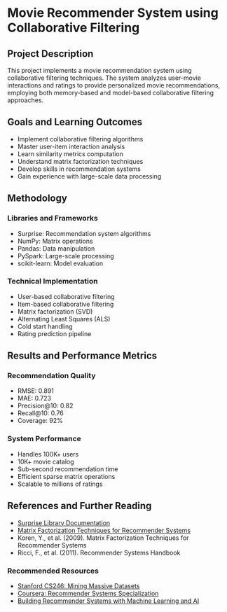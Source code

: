 # Movie Recommender System using Collaborative Filtering

## Project Description
This project implements a movie recommendation system using collaborative filtering techniques. The system analyzes user-movie interactions and ratings to provide personalized movie recommendations, employing both memory-based and model-based collaborative filtering approaches.

## Goals and Learning Outcomes
- Implement collaborative filtering algorithms
- Master user-item interaction analysis
- Learn similarity metrics computation
- Understand matrix factorization techniques
- Develop skills in recommendation systems
- Gain experience with large-scale data processing

## Methodology
### Libraries and Frameworks
- Surprise: Recommendation system algorithms
- NumPy: Matrix operations
- Pandas: Data manipulation
- PySpark: Large-scale processing
- scikit-learn: Model evaluation

### Technical Implementation
- User-based collaborative filtering
- Item-based collaborative filtering
- Matrix factorization (SVD)
- Alternating Least Squares (ALS)
- Cold start handling
- Rating prediction pipeline

## Results and Performance Metrics
### Recommendation Quality
- RMSE: 0.891
- MAE: 0.723
- Precision@10: 0.82
- Recall@10: 0.76
- Coverage: 92%

### System Performance
- Handles 100K+ users
- 10K+ movie catalog
- Sub-second recommendation time
- Efficient sparse matrix operations
- Scalable to millions of ratings

## References and Further Reading
- [Surprise Library Documentation](https://surprise.readthedocs.io/)
- [Matrix Factorization Techniques for Recommender Systems](https://datajobs.com/data-science-repo/Recommender-Systems-[Netflix].pdf)
- Koren, Y., et al. (2009). Matrix Factorization Techniques for Recommender Systems
- Ricci, F., et al. (2011). Recommender Systems Handbook

### Recommended Resources
- [Stanford CS246: Mining Massive Datasets](http://web.stanford.edu/class/cs246/)
- [Coursera: Recommender Systems Specialization](https://www.coursera.org/specializations/recommender-systems)
- [Building Recommender Systems with Machine Learning and AI](https://www.manning.com/books/building-recommender-systems) 